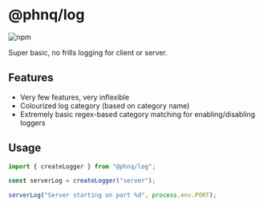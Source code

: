 # @phnq/log

![npm](https://img.shields.io/npm/v/@phnq/log.svg)

Super basic, no frills logging for client or server.

## Features

- Very few features, very inflexible
- Colourized log category (based on category name)
- Extremely basic regex-based category matching for enabling/disabling loggers

## Usage

```ts
import { createLogger } from "@phnq/log";

const serverLog = createLogger("server");

serverLog("Server starting on port %d", process.env.PORT);
```
